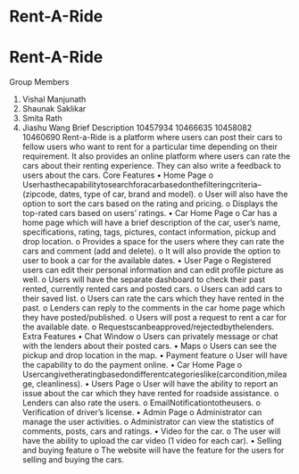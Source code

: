 # Rent-A-Ride

# Rent-A-Ride

Group Members
1. Vishal Manjunath
2. Shaunak Saklikar
3. Smita Rath
4. Jiashu Wang
Brief Description
10457934
10466635
10458082
10460690
Rent-a-Ride is a platform where users can post their cars to fellow users who want to rent for a particular time depending on their requirement. It also provides an online platform where users can rate the cars about their renting experience. They can also write a feedback to users about the cars.
Core Features
• Home Page
o Userhasthecapabilitytosearchforacarbasedonthefilteringcriteria–(zipcode,
dates, type of car, brand and model).
o User will also have the option to sort the cars based on the rating and pricing. o Displays the top-rated cars based on users’ ratings.
• Car Home Page
o Car has a home page which will have a brief description of the car, user’s name,
specifications, rating, tags, pictures, contact information, pickup and drop
location.
o Provides a space for the users where they can rate the cars and comment (add
and delete).
o It will also provide the option to user to book a car for the available dates.
• User Page
o Registered users can edit their personal information and can edit profile picture
as well.
o Users will have the separate dashboard to check their past rented, currently
rented cars and posted cars.
o Users can add cars to their saved list.
o Users can rate the cars which they have rented in the past.
o Lenders can reply to the comments in the car home page which they have
posted/published.
o Users will post a request to rent a car for the available date. o Requestscanbeapproved/rejectedbythelenders.
Extra Features
• Chat Window
o Users can privately message or chat with the lenders about their posted cars.
• Maps
o Users can see the pickup and drop location in the map.
• Payment feature
o User will have the capability to do the payment online.
• Car Home Page
o Usercangivetheratingbasedondifferentcategorieslike(carcondition,mileage,
cleanliness).
• Users Page
o User will have the ability to report an issue about the car which they have rented for roadside assistance.
o Lenders can also rate the users. o EmailNotificationtotheusers. o Verification of driver’s license.
• Admin Page
o Administrator can manage the user activities.
o Administrator can view the statistics of comments, posts, cars and ratings.
• Video for the car.
o The user will have the ability to upload the car video (1 video for each car).
• Selling and buying feature
o The website will have the feature for the users for selling and buying the cars.
